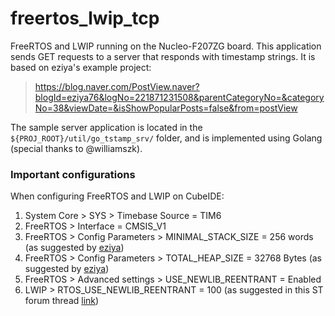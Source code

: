 # freertos_lwip_tcp

FreeRTOS and LWIP running on the Nucleo-F207ZG board. This application sends GET requests to a server that responds with timestamp strings. It is based on eziya's example project:

> https://blog.naver.com/PostView.naver?blogId=eziya76&logNo=221871231508&parentCategoryNo=&categoryNo=38&viewDate=&isShowPopularPosts=false&from=postView

The sample server application is located in the `${PROJ_ROOT}/util/go_tstamp_srv/` folder, and is implemented using Golang (special thanks to @williamszk).

### Important configurations

When configuring FreeRTOS and LWIP on CubeIDE:

1. System Core > SYS > Timebase Source = TIM6
2. FreeRTOS > Interface = CMSIS_V1
3. FreeRTOS > Config Parameters > MINIMAL_STACK_SIZE = 256 words (as suggested by [eziya](https://blog.naver.com/PostView.naver?blogId=eziya76&logNo=221867311729&parentCategoryNo=&categoryNo=38&viewDate=&isShowPopularPosts=false&from=postView))
4. FreeRTOS > Config Parameters > TOTAL_HEAP_SIZE = 32768 Bytes (as suggested by [eziya](https://blog.naver.com/PostView.naver?blogId=eziya76&logNo=221867311729&parentCategoryNo=&categoryNo=38&viewDate=&isShowPopularPosts=false&from=postView))
5. FreeRTOS > Advanced settings > USE_NEWLIB_REENTRANT = Enabled
6. LWIP > RTOS_USE_NEWLIB_REENTRANT = 100 (as suggested in this ST forum thread [link](https://community.st.com/s/question/0D53W00002EBsjUSAT/stm32f207-lwip-freertos-configuration-error-rtosusenewlibreentrant))
